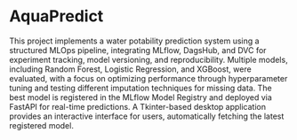# AquaPredict
This project implements a water potability prediction system using a structured MLOps pipeline, integrating MLflow, DagsHub, and DVC for experiment tracking, model versioning, and reproducibility. Multiple models, including Random Forest, Logistic Regression, and XGBoost, were evaluated, with a focus on optimizing performance through hyperparameter tuning and testing different imputation techniques for missing data. The best model is registered in the MLflow Model Registry and deployed via FastAPI for real-time predictions. A Tkinter-based desktop application provides an interactive interface for users, automatically fetching the latest registered model. 
